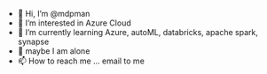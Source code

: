 - 👋 Hi, I’m @mdpman
- 👀 I’m interested in Azure Cloud
- 🌱 I’m currently learning Azure, autoML, databricks, apache spark, synapse
- 💞️ maybe I am alone
- 📫 How to reach me ... email to me

<!---
mdpman2/mdpman2 is a ✨ special ✨ repository because its `README.md` (this file) appears on your GitHub profile.
You can click the Preview link to take a look at your changes.
--->
